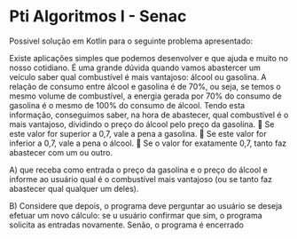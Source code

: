 # Pti Algoritmos I - Senac

Possivel solução em Kotlin para o seguinte problema apresentado:

Existe aplicações simples que podemos desenvolver e que ajuda e muito no nosso
cotidiano. É uma grande dúvida quando vamos abastercer um veículo saber qual
combustível é mais vantajoso: álcool ou gasolina.
A relação de consumo entre álcool e gasolina é de 70%, ou seja, se temos o mesmo
volume de combustível, a energia gerada por 70% do consumo de gasolina é o
mesmo de 100% do consumo de álcool.
Tendo esta informação, conseguimos saber, na hora de abastecer, qual combustível
é o mais vantajoso, dividindo o preço do álcool pelo preço da gasolina.
 Se este valor for superior a 0,7, vale a pena a gasolina.
 Se este valor for inferior a 0,7, vale a pena o álcool.
 Se o valor for exatamente 0,7, tanto faz abastecer com um ou outro.

A) que receba como entrada o preço da gasolina e o preço do álcool e
informe ao usuário qual é o combustível mais vantajoso (ou se tanto faz
abastecer qual qualquer um deles).

B) Considere que depois, o programa deve perguntar ao usuário se deseja
efetuar um novo cálculo: se u usuário confirmar que sim, o programa
solicita as entradas novamente. Senão, o programa é encerrado
